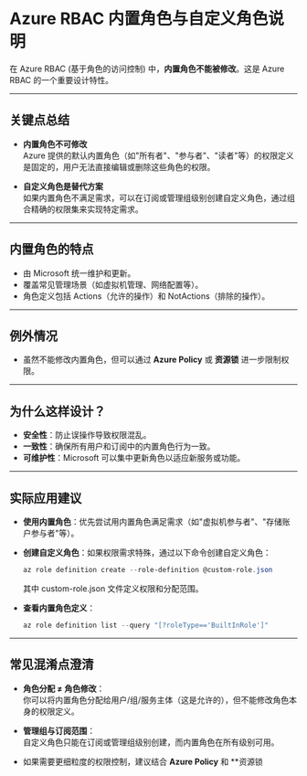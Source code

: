 # Azure RBAC 内置角色与自定义角色说明

在 Azure RBAC (基于角色的访问控制) 中，**内置角色不能被修改**。这是 Azure RBAC 的一个重要设计特性。

---

## 关键点总结

- **内置角色不可修改**  
  Azure 提供的默认内置角色（如"所有者"、"参与者"、"读者"等）的权限定义是固定的，用户无法直接编辑或删除这些角色的权限。

- **自定义角色是替代方案**  
  如果内置角色不满足需求，可以在订阅或管理组级别创建自定义角色，通过组合精确的权限集来实现特定需求。

---

## 内置角色的特点

- 由 Microsoft 统一维护和更新。
- 覆盖常见管理场景（如虚拟机管理、网络配置等）。
- 角色定义包括 Actions（允许的操作）和 NotActions（排除的操作）。

---

## 例外情况

- 虽然不能修改内置角色，但可以通过 **Azure Policy** 或 **资源锁** 进一步限制权限。

---

## 为什么这样设计？

- **安全性**：防止误操作导致权限混乱。
- **一致性**：确保所有用户和订阅中的内置角色行为一致。
- **可维护性**：Microsoft 可以集中更新角色以适应新服务或功能。

---

## 实际应用建议

- **使用内置角色**：优先尝试用内置角色满足需求（如"虚拟机参与者"、"存储账户参与者"等）。
- **创建自定义角色**：如果权限需求特殊，通过以下命令创建自定义角色：

  ```powershell
  az role definition create --role-definition @custom-role.json
  ```
  其中 custom-role.json 文件定义权限和分配范围。

- **查看内置角色定义**：

  ```powershell
  az role definition list --query "[?roleType=='BuiltInRole']"
  ```

---

## 常见混淆点澄清

- **角色分配 ≠ 角色修改**：  
  你可以将内置角色分配给用户/组/服务主体（这是允许的），但不能修改角色本身的权限定义。

- **管理组与订阅范围**：  
  自定义角色只能在订阅或管理组级别创建，而内置角色在所有级别可用。

- 如果需要更细粒度的权限控制，建议结合 **Azure Policy** 和 **资源锁